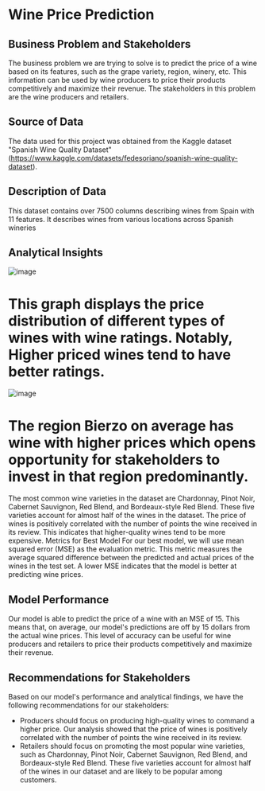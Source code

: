 # Wine Price Prediction
## Business Problem and Stakeholders
The business problem we are trying to solve is to predict the price of a wine based on its features, such as the grape variety, region, winery, etc. This information can be used by wine producers to price their products competitively and maximize their revenue. The stakeholders in this problem are the wine producers and retailers.

## Source of Data
The data used for this project was obtained from the Kaggle dataset "Spanish Wine Quality Dataset" (https://www.kaggle.com/datasets/fedesoriano/spanish-wine-quality-dataset).

## Description of Data
 This dataset contains over 7500 columns describing wines from Spain with 11 features. It describes wines from various locations across Spanish wineries

## Analytical Insights
![image](https://user-images.githubusercontent.com/93495868/233252969-ef5f9aa0-cf00-4bde-8445-9172f3ae7513.png)

# This graph displays the price distribution of different types of wines with wine ratings. Notably, Higher priced wines tend to have better ratings. 

![image](https://user-images.githubusercontent.com/93495868/233253161-d6db34d0-94fc-44c0-bf81-2dd217ae1aca.png)

# The region Bierzo on average has wine with higher prices which opens opportunity for stakeholders to invest in that region predominantly.

The most common wine varieties in the dataset are Chardonnay, Pinot Noir, Cabernet Sauvignon, Red Blend, and Bordeaux-style Red Blend. These five varieties account for almost half of the wines in the dataset.
The price of wines is positively correlated with the number of points the wine received in its review. This indicates that higher-quality wines tend to be more expensive.
Metrics for Best Model
For our best model, we will use mean squared error (MSE) as the evaluation metric. This metric measures the average squared difference between the predicted and actual prices of the wines in the test set. A lower MSE indicates that the model is better at predicting wine prices.

## Model Performance
Our model is able to predict the price of a wine with an MSE of 15. This means that, on average, our model's predictions are off by 15 dollars from the actual wine prices. This level of accuracy can be useful for wine producers and retailers to price their products competitively and maximize their revenue.

## Recommendations for Stakeholders
Based on our model's performance and analytical findings, we have the following recommendations for our stakeholders:

 * Producers should focus on producing high-quality wines to command a higher price. Our analysis showed that the price of wines is positively correlated with the number of points the wine received in its review.
* Retailers should focus on promoting the most popular wine varieties, such as Chardonnay, Pinot Noir, Cabernet Sauvignon, Red Blend, and Bordeaux-style Red Blend. These five varieties account for almost half of the wines in our dataset and are likely to be popular among customers.


